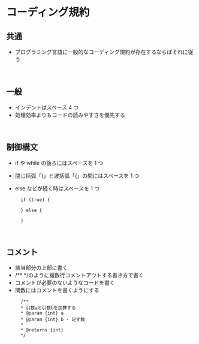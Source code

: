 # コーディング規約

## 共通

- プログラミング言語に一般的なコーディング規約が存在するならばそれに従う

<br>

## 一般

- インデントはスペース 4 つ
- 処理効率よりもコードの読みやすさを優先する

<br>

## 制御構文

- if や while の後ろにはスペースを 1 つ
- 閉じ括弧「)」と波括弧「{」の間にはスペースを 1 つ
- else などが続く時はスペースを 1 つ

  ```
    if (true) {

    } else {

    }
  ```

<br>

## コメント

- 該当部分の上部に書く
- /\*\* \*/のように複数行コメントアウトする書き方で書く
- コメントが必要のないようなコードを書く
- 関数にはコメントを書くようにする
  ```
    /**
    * 引数aと引数bを加算する
    * @param {int} a
    * @param {int} b - 足す数
    *
    * @returns {int}
    */
  ```
